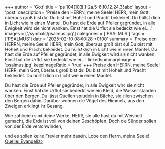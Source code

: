 +++
author = 'Gott'
title = 'ps 104(103),1-2a.5-6.10.12.24.35abc'
layout = 'post'
description = 'Preise den HERRN, meine Seele!  HERR, mein Gott, überaus groß bist du!  Du bist mit Hoheit und Pracht bekleidet. Du hüllst dich in Licht wie in einen Mantel.  Du hast die Erde auf Pfeiler gegründet, in alle Ewigkeit wird sie nicht wanken. Einst hat die Urflut sie bedeckt wie ei....'
images = ['/symbols/psalmus.jpg']
categories = ['PSALMUS']
tags = ['PSALMUS']
date = '2025-02-10 08:00:28 +0100'
summary = 'Preise den HERRN, meine Seele!  HERR, mein Gott, überaus groß bist du!  Du bist mit Hoheit und Pracht bekleidet. Du hüllst dich in Licht wie in einen Mantel.  Du hast die Erde auf Pfeiler gegründet, in alle Ewigkeit wird sie nicht wanken. Einst hat die Urflut sie bedeckt wie ei....'
linkedsummaryImage = 'psalmus.jpg'
keepImageRatio = 'true'
+++
Preise den HERRN, meine Seele! 
HERR, mein Gott, überaus groß bist du! 
Du bist mit Hoheit und Pracht bekleidet.
Du hüllst dich in Licht wie in einen Mantel.

Du hast die Erde auf Pfeiler gegründet, in alle Ewigkeit wird sie nicht wanken.
Einst hat die Urflut sie bedeckt wie ein Kleid, die Wasser standen über den Bergen.<!--more--> 
Du lässt Quellen sprudeln in Bäche, sie eilen zwischen den Bergen dahin.
Darüber wohnen die Vögel des Himmels, aus den Zweigen erklingt ihr Gesang. 

Wie zahlreich sind deine Werke, HERR, 
sie alle hast du mit Weisheit gemacht, 
die Erde ist voll von deinen Geschöpfen.
Doch die Sünder sollen von der Erde verschwinden,

und es sollen keine Frevler mehr dasein.
Lobe den Herrn, meine Seele!<br> [Quelle: Evangelizo](https://evangeliumtagfuertag.org/DE/gospel)